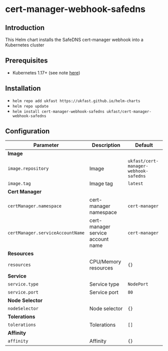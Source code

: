 # cert-manager-webhook-safedns

## Introduction

This Helm chart installs the SafeDNS cert-manager webhook into a Kubernetes cluster

## Prerequisites

* Kubernetes 1.17+ (see note [here](https://github.com/ukfast/cert-manager-webhook-safedns#installing))

## Installation

* `helm repo add ukfast https://ukfast.github.io/helm-charts`
* `helm repo update`
* `helm install cert-manager-webhook-safedns ukfast/cert-manager-webhook-safedns`

## Configuration

| Parameter | Description | Default |
| --------- | ----------- | ------- |
| **Image** |
| `image.repository`                | Image                             | `ukfast/cert-manager-webhook-safedns` |
| `image.tag`                       | Image tag                         | `latest` |
| **Cert Manager** |
| `certManager.namespace`           | cert-manager namespace            | `cert-manager` |
| `certManager.serviceAccountName`  | cert-manager service account name | `cert-manager` |
| **Resources** |
| `resources`                       | CPU/Memory resources              | `{}` |
| **Service** |
| `service.type`                    | Service type                      | `NodePort` |
| `service.port`                    | Service port                      | `80` |
| **Node Selector** |
| `nodeSelector`                    | Node selector                     | `{}` |
| **Tolerations** |
| `tolerations`                     | Tolerations                       | `[]` |
| **Affinity** |
| `affinity`                        | Affinity                          | `{}` |